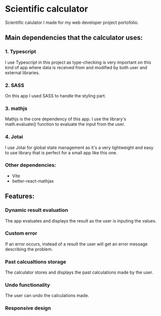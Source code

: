 # Scientific calculator

Scientific calulator I made for my web developer project portofolio. 

## Main dependencies that the calculator uses: 

### 1. Typescript
I use Typescript in this project as type-checking is very important on this kind of app where data is received from and modified by both user and external libraries.

### 2. SASS
On this app I used SASS to handle the styling part.

### 3. mathjs
Mathjs is the core dependency of this app. I use the library's math.evaluate() function to evaluate the input from the user.

### 4. Jotai
I use Jotai for global state management as it's a very lightweight and easy to use library that is perfect for a small app like this one.

### Other dependencies: 
- Vite
- better-react-mathjax

## Features:

### Dynamic result evaluation
The app evaluates and displays the result as the user is inputing the values. 

### Custom error
If an error occurs, instead of a result the user will get an error message describing the problem.

### Past calcualtions storage
The calculator stores and displays the past calculations made by the user.

### Undo functionality
The user can undo the calculations made.

### Responsive design

